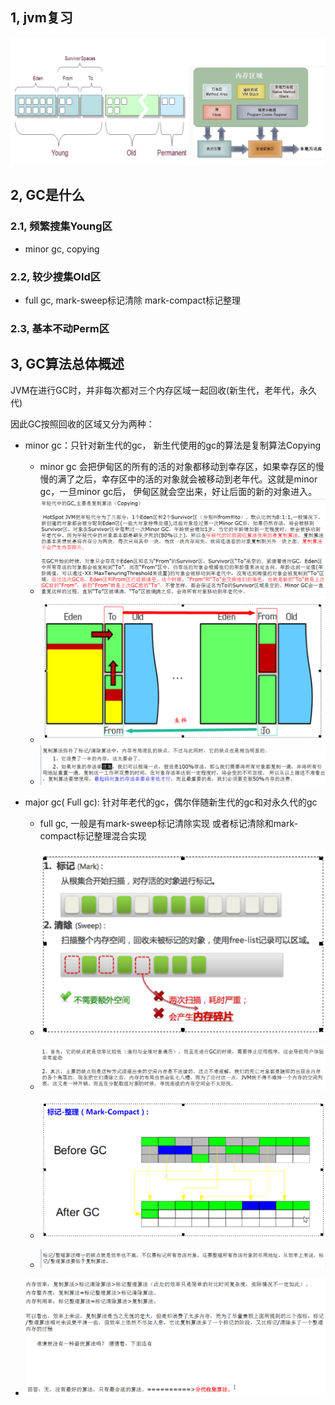 ## 1, jvm复习

![image-20190805221900323](assets/image-20190805221900323.png)

## 2, GC是什么

### 2.1, 频繁搜集Young区

* minor gc, copying

### 2.2, 较少搜集Old区

* full gc, mark-sweep标记清除  mark-compact标记整理

### 2.3, 基本不动Perm区



## 3, GC算法总体概述

JVM在进行GC时，并非每次都对三个内存区域一起回收(新生代，老年代，永久代)

因此GC按照回收的区域又分为两种：

* minor gc：只针对新生代的gc， 新生代使用的gc的算法是复制算法Copying

  * minor gc 会把伊甸区的所有的活的对象都移动到幸存区，如果幸存区的慢慢的满了之后，幸存区中的活的对象就会被移动到老年代。这就是minor gc，一旦minor gc后， 伊甸区就会空出来，好让后面的新的对象进入。
  * ![image-20190806094349452](assets/image-20190806094349452.png)
  * ![image-20190806094905944](assets/image-20190806094905944.png)
  * ![image-20190806095310461](assets/image-20190806095310461.png)

* major gc( Full gc): 针对年老代的gc，偶尔伴随新生代的gc和对永久代的gc  
  * full gc, 一般是有mark-sweep标记清除实现   或者标记清除和mark-compact标记整理混合实现

  * ![image-20190806100114335](assets/image-20190806100114335.png)
  * ![image-20190806100440089](assets/image-20190806100440089.png)
  * ![image-20190806100333805](assets/image-20190806100333805.png)

  * ![image-20190806100521903](assets/image-20190806100521903.png)



* ![image-20190806100759640](assets/image-20190806100759640.png)


